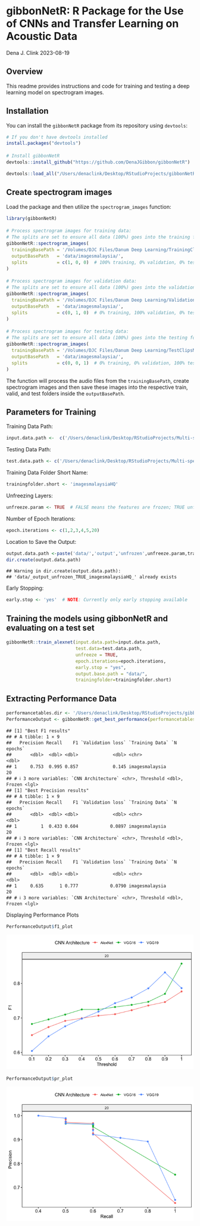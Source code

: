 gibbonNetR: R Package for the Use of CNNs and Transfer Learning on
Acoustic Data
================
Dena J. Clink
2023-08-19

## Overview

This readme provides instructions and code for training and testing a
deep learning model on spectrogram images.

## Installation

You can install the `gibbonNetR` package from its repository using
`devtools`:

``` r
# If you don't have devtools installed
install.packages("devtools")

# Install gibbonNetR
devtools::install_github("https://github.com/DenaJGibbon/gibbonNetR")
```

``` r
devtools::load_all("/Users/denaclink/Desktop/RStudioProjects/gibbonNetR")
```

## Create spectrogram images

Load the package and then utilize the `spectrogram_images` function:

``` r
library(gibbonNetR)

# Process spectrogram images for training data:
# The splits are set to ensure all data (100%) goes into the training folder.
gibbonNetR::spectrogram_images(
  trainingBasePath = '/Volumes/DJC Files/Danum Deep Learning/TrainingClips/',
  outputBasePath   = 'data/imagesmalaysia/',
  splits           = c(1, 0, 0)  # 100% training, 0% validation, 0% testing
)

# Process spectrogram images for validation data:
# The splits are set to ensure all data (100%) goes into the validation folder.
gibbonNetR::spectrogram_images(
  trainingBasePath = '/Volumes/DJC Files/Danum Deep Learning/ValidationClips',
  outputBasePath   = 'data/imagesmalaysia/',
  splits           = c(0, 1, 0)  # 0% training, 100% validation, 0% testing
)

# Process spectrogram images for testing data:
# The splits are set to ensure all data (100%) goes into the testing folder.
gibbonNetR::spectrogram_images(
  trainingBasePath = '/Volumes/DJC Files/Danum Deep Learning/TestClipsMaliau',
  outputBasePath   = 'data/imagesmalaysia/',
  splits           = c(0, 0, 1)  # 0% training, 0% validation, 100% testing
)
```

The function will process the audio files from the `trainingBasePath`,
create spectrogram images and then save these images into the respective
train, valid, and test folders inside the `outputBasePath`.

## Parameters for Training

Training Data Path:

``` r
input.data.path <-  c('/Users/denaclink/Desktop/RStudioProjects/Multi-species-detector/data/imagesmalaysiaHQ/')
```

Testing Data Path:

``` r
test.data.path <- c('/Users/denaclink/Desktop/RStudioProjects/Multi-species-detector/data/imagesmalaysiamaliau/')
```

Training Data Folder Short Name:

``` r
trainingfolder.short <- 'imagesmalaysiaHQ'
```

Unfreezing Layers:

``` r
unfreeze.param <- TRUE  # FALSE means the features are frozen; TRUE unfrozen
```

Number of Epoch Iterations:

``` r
epoch.iterations <- c(1,2,3,4,5,20)
```

Location to Save the Output:

``` r
output.data.path <-paste('data/','output','unfrozen',unfreeze.param,trainingfolder.short,'/', sep='_')
dir.create(output.data.path)
```

    ## Warning in dir.create(output.data.path):
    ## 'data/_output_unfrozen_TRUE_imagesmalaysiaHQ_' already exists

Early Stopping:

``` r
early.stop <- 'yes'  # NOTE: Currently only early stopping available
```

## Training the models using gibbonNetR and evaluating on a test set

``` r
gibbonNetR::train_alexnet(input.data.path=input.data.path,
                          test.data=test.data.path,
                          unfreeze = TRUE,
                          epoch.iterations=epoch.iterations,
                          early.stop = "yes",
                          output.base.path = "data/",
                          trainingfolder=trainingfolder.short)
```

## Extracting Performance Data

``` r
performancetables.dir <- '/Users/denaclink/Desktop/RStudioProjects/gibbonNetR/data/_output_unfrozen_TRUE_imagesmalaysia_/performance_tables/'
PerformanceOutput <- gibbonNetR::get_best_performance(performancetables.dir=performancetables.dir)
```

    ## [1] "Best F1 results"
    ## # A tibble: 1 × 9
    ##   Precision Recall    F1 `Validation loss` `Training Data` `N epochs`
    ##       <dbl>  <dbl> <dbl>             <dbl> <chr>                <dbl>
    ## 1     0.753  0.995 0.857             0.145 imagesmalaysia          20
    ## # ℹ 3 more variables: `CNN Architecture` <chr>, Threshold <dbl>, Frozen <lgl>
    ## [1] "Best Precision results"
    ## # A tibble: 1 × 9
    ##   Precision Recall    F1 `Validation loss` `Training Data` `N epochs`
    ##       <dbl>  <dbl> <dbl>             <dbl> <chr>                <dbl>
    ## 1         1  0.433 0.604            0.0897 imagesmalaysia          20
    ## # ℹ 3 more variables: `CNN Architecture` <chr>, Threshold <dbl>, Frozen <lgl>
    ## [1] "Best Recall results"
    ## # A tibble: 1 × 9
    ##   Precision Recall    F1 `Validation loss` `Training Data` `N epochs`
    ##       <dbl>  <dbl> <dbl>             <dbl> <chr>                <dbl>
    ## 1     0.635      1 0.777            0.0790 imagesmalaysia          20
    ## # ℹ 3 more variables: `CNN Architecture` <chr>, Threshold <dbl>, Frozen <lgl>

Displaying Performance Plots

``` r
PerformanceOutput$f1_plot
```

![](README_files/figure-gfm/unnamed-chunk-13-1.png)<!-- -->

``` r
PerformanceOutput$pr_plot
```

![](README_files/figure-gfm/unnamed-chunk-13-2.png)<!-- -->
